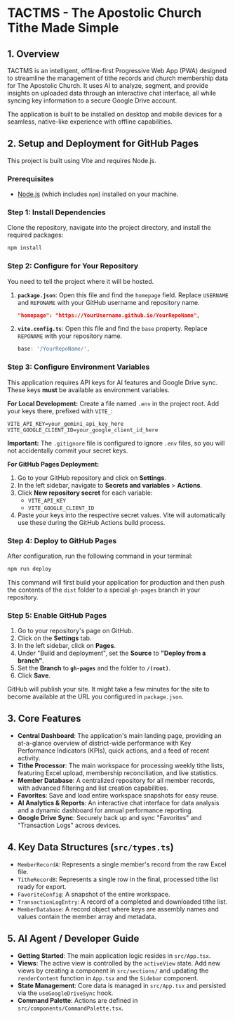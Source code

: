 # TACTMS - The Apostolic Church Tithe Made Simple

## 1. Overview

TACTMS is an intelligent, offline-first Progressive Web App (PWA) designed to streamline the management of tithe records and church membership data for The Apostolic Church. It uses AI to analyze, segment, and provide insights on uploaded data through an interactive chat interface, all while syncing key information to a secure Google Drive account.

The application is built to be installed on desktop and mobile devices for a seamless, native-like experience with offline capabilities.

## 2. Setup and Deployment for GitHub Pages

This project is built using Vite and requires Node.js.

### Prerequisites

- [Node.js](https://nodejs.org/) (which includes `npm`) installed on your machine.

### Step 1: Install Dependencies

Clone the repository, navigate into the project directory, and install the required packages:

```bash
npm install
```

### Step 2: Configure for Your Repository

You need to tell the project where it will be hosted.

1.  **`package.json`**: Open this file and find the `homepage` field. Replace `USERNAME` and `REPONAME` with your GitHub username and repository name.
    ```json
    "homepage": "https://YourUsername.github.io/YourRepoName",
    ```
2.  **`vite.config.ts`**: Open this file and find the `base` property. Replace `REPONAME` with your repository name.
    ```typescript
    base: '/YourRepoName/',
    ```

### Step 3: Configure Environment Variables

This application requires API keys for AI features and Google Drive sync. These keys **must** be available as environment variables.

**For Local Development:**
Create a file named `.env` in the project root. Add your keys there, prefixed with `VITE_`:

```
VITE_API_KEY=your_gemini_api_key_here
VITE_GOOGLE_CLIENT_ID=your_google_client_id_here
```

**Important:** The `.gitignore` file is configured to ignore `.env` files, so you will not accidentally commit your secret keys.

**For GitHub Pages Deployment:**

1. Go to your GitHub repository and click on **Settings**.
2. In the left sidebar, navigate to **Secrets and variables** > **Actions**.
3. Click **New repository secret** for each variable:
   - `VITE_API_KEY`
   - `VITE_GOOGLE_CLIENT_ID`
4. Paste your keys into the respective secret values. Vite will automatically use these during the GitHub Actions build process.

### Step 4: Deploy to GitHub Pages

After configuration, run the following command in your terminal:

```bash
npm run deploy
```

This command will first build your application for production and then push the contents of the `dist` folder to a special `gh-pages` branch in your repository.

### Step 5: Enable GitHub Pages

1.  Go to your repository's page on GitHub.
2.  Click on the **Settings** tab.
3.  In the left sidebar, click on **Pages**.
4.  Under "Build and deployment", set the **Source** to **"Deploy from a branch"**.
5.  Set the **Branch** to **`gh-pages`** and the folder to **`/(root)`**.
6.  Click **Save**.

GitHub will publish your site. It might take a few minutes for the site to become available at the URL you configured in `package.json`.

## 3. Core Features

- **Central Dashboard**: The application's main landing page, providing an at-a-glance overview of district-wide performance with Key Performance Indicators (KPIs), quick actions, and a feed of recent activity.
- **Tithe Processor**: The main workspace for processing weekly tithe lists, featuring Excel upload, membership reconciliation, and live statistics.
- **Member Database**: A centralized repository for all member records, with advanced filtering and list creation capabilities.
- **Favorites**: Save and load entire workspace snapshots for easy reuse.
- **AI Analytics & Reports**: An interactive chat interface for data analysis and a dynamic dashboard for annual performance reporting.
- **Google Drive Sync**: Securely back up and sync "Favorites" and "Transaction Logs" across devices.

## 4. Key Data Structures (`src/types.ts`)

- `MemberRecordA`: Represents a single member's record from the raw Excel file.
- `TitheRecordB`: Represents a single row in the final, processed tithe list ready for export.
- `FavoriteConfig`: A snapshot of the entire workspace.
- `TransactionLogEntry`: A record of a completed and downloaded tithe list.
- `MemberDatabase`: A record object where keys are assembly names and values contain the member array and metadata.

## 5. AI Agent / Developer Guide

- **Getting Started**: The main application logic resides in `src/App.tsx`.
- **Views**: The active view is controlled by the `activeView` state. Add new views by creating a component in `src/sections/` and updating the `renderContent` function in `App.tsx` and the `Sidebar` component.
- **State Management**: Core data is managed in `src/App.tsx` and persisted via the `useGoogleDriveSync` hook.
- **Command Palette**: Actions are defined in `src/components/CommandPalette.tsx`.
